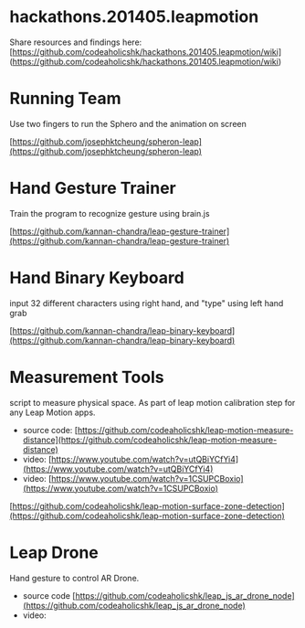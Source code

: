hackathons.201405.leapmotion
============================

Share resources and findings here: [https://github.com/codeaholicshk/hackathons.201405.leapmotion/wiki] (https://github.com/codeaholicshk/hackathons.201405.leapmotion/wiki)


Running Team
=============================

Use two fingers to run the Sphero and the animation on screen

[https://github.com/josephktcheung/spheron-leap](https://github.com/josephktcheung/spheron-leap)


Hand Gesture Trainer
=============================

Train the program to recognize gesture using brain.js

[https://github.com/kannan-chandra/leap-gesture-trainer](https://github.com/kannan-chandra/leap-gesture-trainer)


Hand Binary Keyboard
=============================

input 32 different characters using right hand, and "type" using left hand grab

[https://github.com/kannan-chandra/leap-binary-keyboard](https://github.com/kannan-chandra/leap-binary-keyboard)


Measurement Tools
============================

script to measure physical space. As part of leap motion calibration step for any Leap Motion apps.

* source code: [https://github.com/codeaholicshk/leap-motion-measure-distance](https://github.com/codeaholicshk/leap-motion-measure-distance)
* video: [https://www.youtube.com/watch?v=utQBiYCfYi4](https://www.youtube.com/watch?v=utQBiYCfYi4)
* video: [https://www.youtube.com/watch?v=1CSUPCBoxio](https://www.youtube.com/watch?v=1CSUPCBoxio)

[https://github.com/codeaholicshk/leap-motion-surface-zone-detection](https://github.com/codeaholicshk/leap-motion-surface-zone-detection)


Leap Drone
============================

Hand gesture to control AR Drone.

* source code [https://github.com/codeaholicshk/leap_js_ar_drone_node](https://github.com/codeaholicshk/leap_js_ar_drone_node)
* video: 
